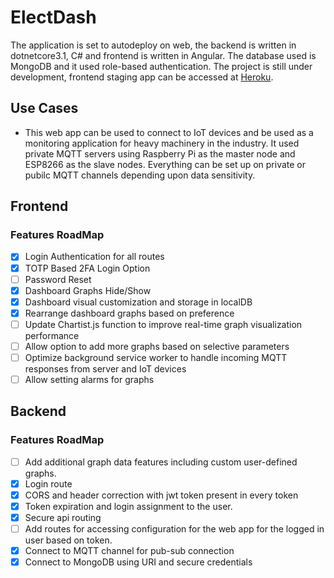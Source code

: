 # ElectDash 
The application is set to autodeploy on web, the backend is written in dotnetcore3.1, C# and frontend is written in Angular. The database used is MongoDB and it used role-based authentication. The project is still under development, frontend staging app can be accessed at [Heroku](https://electdash-staging.herokuapp.com/).

## Use Cases
- This web app can be used to connect to IoT devices and be used as a monitoring application for heavy machinery in the industry. It used private MQTT servers using Raspberry Pi as the master node and ESP8266 as the slave nodes. Everything can be set up on private or pubilc MQTT channels depending upon data sensitivity.

## Frontend 
### Features RoadMap
- [x] Login Authentication for all routes
- [x] TOTP Based 2FA Login Option
- [ ] Password Reset
- [x] Dashboard Graphs Hide/Show
- [x] Dashboard visual customization and storage in localDB
- [x] Rearrange dashboard graphs based on preference
- [ ] Update Chartist.js function to improve real-time graph visualization performance
- [ ] Allow option to add more graphs based on selective parameters
- [ ] Optimize background service worker to handle incoming MQTT responses from server and IoT devices
- [ ] Allow setting alarms for graphs 

## Backend
### Features RoadMap
- [ ] Add additional graph data features including custom user-defined graphs.
- [x] Login route
- [x] CORS and header correction with jwt token present in every token
- [x] Token expiration and login assignment to the user.
- [x] Secure api routing
- [ ] Add routes for accessing configuration for the web app for the logged in user based on token.
- [x] Connect to MQTT channel for pub-sub connection
- [x] Connect to MongoDB using URI and secure credentials
